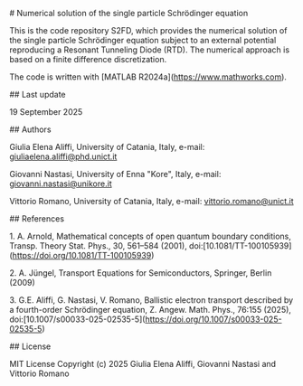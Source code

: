 \# Numerical solution of the single particle Schrödinger equation

This is the code repository S2FD, which provides the numerical solution of the single particle Schrödinger equation subject to an external potential reproducing a Resonant Tunneling Diode (RTD). The numerical approach is based on a finite difference discretization. <br>

The code is written with \[MATLAB R2024a](https://www.mathworks.com).





\## Last update

19 September 2025



\## Authors

Giulia Elena Aliffi, University of Catania, Italy, e-mail: giuliaelena.aliffi@phd.unict.it<br>

Giovanni Nastasi, University of Enna "Kore", Italy, e-mail: giovanni.nastasi@unikore.it<br>

Vittorio Romano, University of Catania, Italy, e-mail: vittorio.romano@unict.it<br>



\## References

1\. A. Arnold, Mathematical concepts of open quantum boundary conditions, Transp. Theory Stat. Phys., 30, 561–584 (2001), doi:\[10.1081/TT-100105939](https://doi.org/10.1081/TT-100105939)

2\. A. Jüngel, Transport Equations for Semiconductors, Springer, Berlin (2009)

3\. G.E. Aliffi, G. Nastasi, V. Romano, Ballistic electron transport described by a fourth-order Schrödinger equation, Z. Angew. Math. Phys., 76:155 (2025), doi:\[10.1007/s00033-025-02535-5](https://doi.org/10.1007/s00033-025-02535-5)



\## License

MIT License Copyright (c) 2025 Giulia Elena Aliffi, Giovanni Nastasi and Vittorio Romano

